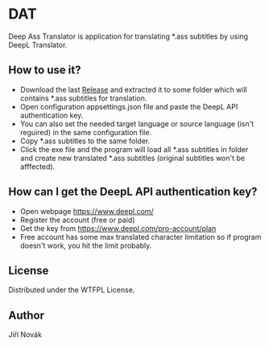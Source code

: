 # DAT
Deep Ass Translator is application for translating *.ass subtitles by using DeepL Translator.

## How to use it?
* Download the last [Release](https://github.com/GeorgeMan6644/DAT/releases/download/v1.0/DAT_win10-x64.zip) and extracted it to some folder which will contains *.ass subtitles for translation.
* Open configuration appsettings.json file and paste the DeepL API authentication key.
* You can also set the needed target language or source language (isn't reguired) in the same configuration file.
* Copy *.ass subtitles to the same folder.
* Click the exe file and the program will load all *.ass subtitles in folder and create new translated *.ass subtitles (original subtitles won't be afffected).

## How can I get the DeepL API authentication key?
* Open webpage https://www.deepl.com/
* Register the account (free or paid)
* Get the key from https://www.deepl.com/pro-account/plan
* Free account has some max translated character limitation so if program doesn't work, you hit the limit probably.

## License
Distributed under the WTFPL License.

## Author
Jiří Novák
